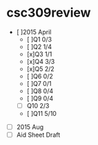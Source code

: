 # csc309review
- [ ]2015 April
  - [ ]Q1 0/3
  - [ ]Q2 1/4
  - [x]Q3 1/1
  - [x]Q4 3/3
  - [x]Q5 2/2
  - [ ]Q6 0/2
  - [ ]Q7 0/1
  - [ ]Q8 0/4
  - [ ]Q9 0/4
  - [ ] Q10 2/3
  - [ ]Q11 5/10
- [ ] 2015 Aug
- [ ] Aid Sheet Draft
